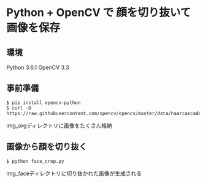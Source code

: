 # Python + OpenCV で 顔を切り抜いて画像を保存

## 環境

Python 3.6.1
OpenCV 3.3

## 事前準備

```
$ pip install opencv-python
$ curl -O https://raw.githubusercontent.com/opencv/opencv/master/data/haarcascades/haarcascade_frontalface_default.xml
```

img_orgディレクトリに画像をたくさん格納



## 画像から顔を切り抜く

```
$ python face_crop.py
```

img_faceディレクトリに切り抜かれた画像が生成される


